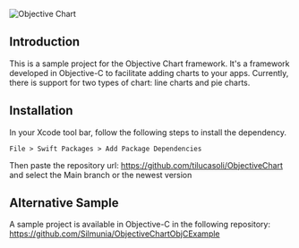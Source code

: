 ![Objective Chart](https://user-images.githubusercontent.com/62367544/127322215-bc1e1a9f-ffd6-49cc-b0b7-248d4da149fd.png)

## Introduction

This is a sample project for the Objective Chart framework. It's a framework developed in Objective-C to facilitate adding charts to your apps. Currently, there is support for two types of chart: line charts and pie charts.

## Installation

In your Xcode tool bar, follow the following steps to install the dependency.
```path
File > Swift Packages > Add Package Dependencies
```

Then paste the repository url:
https://github.com/tilucasoli/ObjectiveChart and select the Main branch or the newest version

## Alternative Sample

A sample project is available in Objective-C in the following repository: https://github.com/Silmunia/ObjectiveChartObjCExample
